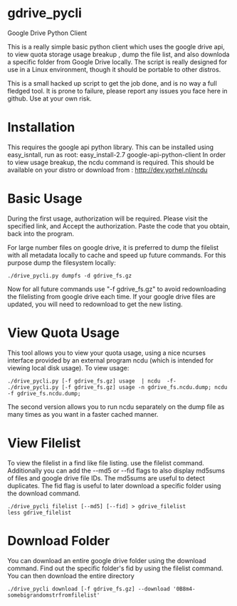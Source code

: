 gdrive_pycli
============

Google Drive Python Client

This is a really simple basic python client which uses the google drive api, to view quota storage usage breakup , dump the file list, and also downloda a specific folder from Google Drive locally. The script is really designed for use in a Linux environment, though it should be portable to other distros.

This is a small hacked up script to get the job done, and is no way a full fledged tool. It is prone to failure, please report any issues you face here in github. Use at your own risk.


Installation
============

This requires the google api python library. This can be installed using easy_isntall, run as root:
easy_install-2.7 google-api-python-client
In order to view usage breakup, the ncdu command is required. This should be available on your distro or download from : http://dev.yorhel.nl/ncdu


Basic Usage
============

During the first usage, authorization will be required. Please visit the specified link, and Accept the authorization. Paste the code that you obtain, back into the program.

For large number files on google drive, it is preferred to dump the filelist with all metadata locally to cache and speed up future commands. For this purpose dump the filesystem locally:

```
./drive_pycli.py dumpfs -d gdrive_fs.gz
```

Now for all future commands use "-f gdrive_fs.gz" to avoid redownloading the filelisting from google drive each time. If your google drive files are updated, you will need to redownload to get the new listing.

View Quota Usage
================

This tool allows you to view your quota usage, using a nice ncurses interface provided by an external program ncdu (which is intended for viewing local disk usage). To view usage:

```
./drive_pycli.py [-f gdrive_fs.gz] usage  | ncdu  -f-
./drive_pycli.py [-f gdrive_fs.gz] usage -n gdrive_fs.ncdu.dump; ncdu  -f gdrive_fs.ncdu.dump;
```

The second version allows you to run ncdu separately on the dump file as many times as you want in a faster cached manner.


View Filelist
=============

To view the filelist in a find like file listing. use the filelist command. Additionally you can add the --md5 or --fid flags to  also display md5sums of files and google drive file IDs. The md5sums are useful to detect duplicates. The fid flag is useful to later download a specific folder using the download command.


```
./drive_pycli filelist [--md5] [--fid] > gdrive_filelist
less gdrive_filelist
```


Download Folder
===============

You can download an entire google drive folder using the download command. Find out the specific folder's fid by using the filelist command. You can then download the entire directory

```
./drive_pycli download [-f gdrive_fs.gz] --download '0B8m4-somebigrandomstrfromfilelist'
```
